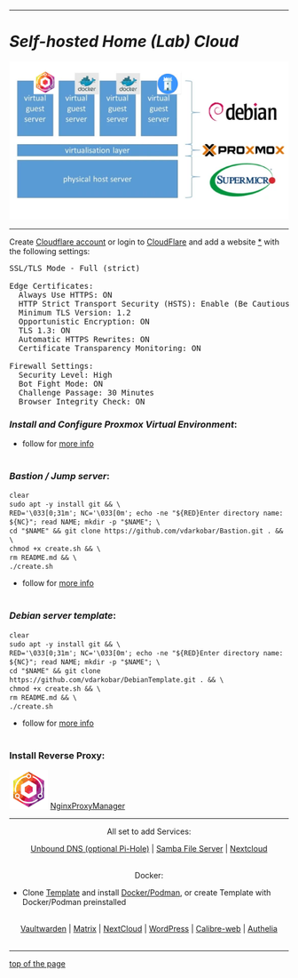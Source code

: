   
---  
  
# *Self-hosted Home (Lab) Cloud*
  
<p align="center">
  <img src="https://github.com/vdarkobar/Home-Cloud/blob/main/shared/infrastructure.webp">
</p>
    
---  

Create <a href="https://dash.cloudflare.com/sign-up">Cloudflare account</a> or login to <a href="https://dash.cloudflare.com/">CloudFlare</a> and add a website <a href="https://support.cloudflare.com/hc/en-us/articles/201720164-Creating-a-Cloudflare-account-and-adding-a-website">*</a> with the following settings:
  
<pre>
SSL/TLS Mode - Full (strict)  

Edge Certificates:  
  Always Use HTTPS: ON  
  HTTP Strict Transport Security (HSTS): Enable (Be Cautious)  
  Minimum TLS Version: 1.2  
  Opportunistic Encryption: ON  
  TLS 1.3: ON  
  Automatic HTTPS Rewrites: ON  
  Certificate Transparency Monitoring: ON   
  
Firewall Settings:  
  Security Level: High  
  Bot Fight Mode: ON  
  Challenge Passage: 30 Minutes  
  Browser Integrity Check: ON  
</pre>
  
### *Install and Configure Proxmox Virtual Environment*:
  
- follow for <a href="https://github.com/vdarkobar/Home-Cloud/blob/main/shared/Proxmox.md#proxmox">more info</a>
<br><br>
  
### *Bastion / Jump server*:
```
clear
sudo apt -y install git && \
RED='\033[0;31m'; NC='\033[0m'; echo -ne "${RED}Enter directory name: ${NC}"; read NAME; mkdir -p "$NAME"; \
cd "$NAME" && git clone https://github.com/vdarkobar/Bastion.git . && \
chmod +x create.sh && \
rm README.md && \
./create.sh
```
- follow for <a href="https://github.com/vdarkobar/Bastion/blob/main/README.md#bastion">more info</a>
<br><br>
  
### *Debian server template*:
```
clear
sudo apt -y install git && \
RED='\033[0;31m'; NC='\033[0m'; echo -ne "${RED}Enter directory name: ${NC}"; read NAME; mkdir -p "$NAME"; \
cd "$NAME" && git clone https://github.com/vdarkobar/DebianTemplate.git . && \
chmod +x create.sh && \
rm README.md && \
./create.sh
```
- follow for <a href="https://github.com/vdarkobar/DebianTemplate/blob/main/README.md#debian-template">more info</a>
<br><br>
  


  
### Install Reverse Proxy:
  
  
<p align="left">
  <img src="https://github.com/vdarkobar/Home-Cloud/blob/main/shared/npm.webp"> <a href="https://github.com/vdarkobar/NPM#nginx-proxy-manager">NginxProxyManager</a>  
</p>
  
---  
  
<p align="center">
  All set to add Services:
</p>

<p align="center">
  <a href="https://github.com/vdarkobar/unbound/tree/main?tab=readme-ov-file#unbound">Unbound DNS (optional Pi-Hole)</a> |  
  <a href="https://github.com/vdarkobar/Samba/tree/main?tab=readme-ov-file#samba">Samba File Server</a>  |
  <a href="https://github.com/vdarkobar/Nextcloud?tab=readme-ov-file#nextcloud">Nextcloud</a>  
  <br><br>
</p> 
  
<p align="center">
  Docker:
</p>
  
- Clone <a href="https://github.com/vdarkobar/DebianTemplate/blob/main/README.md#debian-template">Template</a> and install <a href="https://github.com/vdarkobar/Docker/blob/main/README.md#docker">Docker/Podman</a>, or create Template with Docker/Podman preinstalled
  <br><br>
  
<p align="center">
  <a href="https://github.com/vdarkobar/Vaultwarden?tab=readme-ov-file#vaultwarden">Vaultwarden</a> |  
  <a href="https://github.com/vdarkobar/Matrix">Matrix</a> |  
  <a href="https://github.com/vdarkobar/NC">NextCloud</a> |  
  <a href="https://github.com/vdarkobar/WP">WordPress</a> |  
  <a href="https://github.com/vdarkobar/Calibre-web">Calibre-web</a> |  
  <a href="https://github.com/vdarkobar/Authelia">Authelia</a>  
  <br><br>
</p>  
  
---  
  
  
<a href="https://github.com/vdarkobar/Home-Cloud/blob/main/README.md#self-hosted-cloud">top of the page</a>
